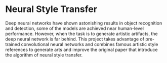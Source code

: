 # Neural Style Transfer
Deep neural networks have shown astonishing results in object recognition and detection, some of the models are achieved near human-level performance. However, when the task is to generate artistic artifacts, the deep neural network is far behind. This project takes advantage of pre-trained convolutional neural networks and combines famous artistic style references to generate arts and improve the original paper that introduce the algorithm of neural style transfer.
